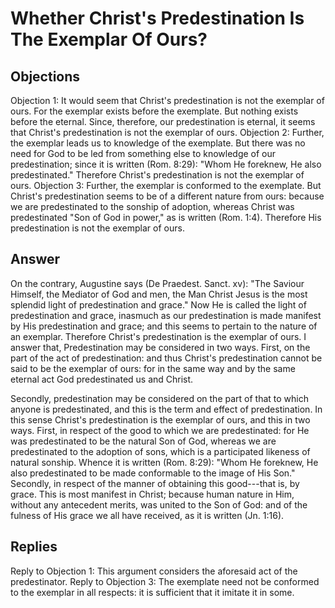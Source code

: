 # Whether Christ's Predestination Is The Exemplar Of Ours?
## Objections
Objection 1: It would seem that Christ's predestination is not the exemplar of ours. For the exemplar exists before the exemplate. But nothing exists before the eternal. Since, therefore, our predestination is eternal, it seems that Christ's predestination is not the exemplar of ours.
Objection 2: Further, the exemplar leads us to knowledge of the exemplate. But there was no need for God to be led from something else to knowledge of our predestination; since it is written (Rom. 8:29): "Whom He foreknew, He also predestinated." Therefore Christ's predestination is not the exemplar of ours.
Objection 3: Further, the exemplar is conformed to the exemplate. But Christ's predestination seems to be of a different nature from ours: because we are predestinated to the sonship of adoption, whereas Christ was predestinated "Son of God in power," as is written (Rom. 1:4). Therefore His predestination is not the exemplar of ours.
## Answer
On the contrary, Augustine says (De Praedest. Sanct. xv): "The Saviour Himself, the Mediator of God and men, the Man Christ Jesus is the most splendid light of predestination and grace." Now He is called the light of predestination and grace, inasmuch as our predestination is made manifest by His predestination and grace; and this seems to pertain to the nature of an exemplar. Therefore Christ's predestination is the exemplar of ours.
I answer that, Predestination may be considered in two ways. First, on the part of the act of predestination: and thus Christ's predestination cannot be said to be the exemplar of ours: for in the same way and by the same eternal act God predestinated us and Christ.

Secondly, predestination may be considered on the part of that to which anyone is predestinated, and this is the term and effect of predestination. In this sense Christ's predestination is the exemplar of ours, and this in two ways. First, in respect of the good to which we are predestinated: for He was predestinated to be the natural Son of God, whereas we are predestinated to the adoption of sons, which is a participated likeness of natural sonship. Whence it is written (Rom. 8:29): "Whom He foreknew, He also predestinated to be made conformable to the image of His Son." Secondly, in respect of the manner of obtaining this good---that is, by grace. This is most manifest in Christ; because human nature in Him, without any antecedent merits, was united to the Son of God: and of the fulness of His grace we all have received, as it is written (Jn. 1:16).
## Replies
Reply to Objection 1: This argument considers the aforesaid act of the predestinator.
Reply to Objection 3: The exemplate need not be conformed to the exemplar in all respects: it is sufficient that it imitate it in some.